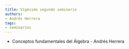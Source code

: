 ```yaml
---
title: Vigésimo segundo seminario
authors:
- Andrés Herrera
tags:
- seminarios
---
```

  * Conceptos fundamentales del Álgebra - Andrés Herrera
